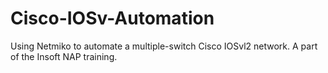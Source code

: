 # Cisco-IOSv-Automation
Using Netmiko to automate a multiple-switch Cisco IOSvl2 network. A part of the Insoft NAP training.
